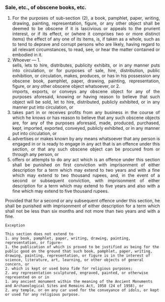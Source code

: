 ### Sale, etc., of obscene books, etc.

1. <div style="text-align: justify"> For the purposes of sub-section (2), a book, pamphlet, paper, writing, drawing, painting, representation, figure, or any other object shall be deemed to be obscene if it is lascivious or appeals to the prurient interest, or if its effect, or (where it comprises two or more distinct items) the effect of any one of its items, is, if taken as a whole, such as to tend to deprave and corrupt persons who are likely, having regard to all relevant circumstances, to read, see, or hear the matter contained or embodied in it.
2. <div style="text-align: justify"> Whoever —
    1. <div style="text-align: justify"> sells, lets to hire, distributes, publicity exhibits, or in any manner puts into circulation, or for purposes of sale, hire, distribution, public exhibition, or circulation, makes, produces, or has in his possession any obscene book, pamphlet, paper, drawing, painting, representation, figure, or any other obscene object whatsoever, or
    2. <div style="text-align: justify"> imports, exports, or conveys any obscene object for any of the purposes aforesaid, knowing or having reason to believe that such object will be sold, let to hire, distributed, publicly exhibited, or in any manner put into circulation, or
3. <div style="text-align: justify"> takes part in or receives profits from any business in the course of which he knows or has reason to believe that any such obscene objects are, for any of the purposes aforesaid, made, produced, purchased, kept, imported, exported, conveyed, publicly exhibited, or in any manner put into circulation, or
4. <div style="text-align: justify"> advertises or makes known by any means whatsoever that any person is engaged in or is ready to engage in any act that is an offence under this section, or that any such obscene object can be procured from or through any person, or
5. <div style="text-align: justify"> offers or attempts to do any act which is an offence under this section shall be punished on first conviction with imprisonment of either description for a term which may extend to two years and with a fine which may extend to two thousand rupees, and, in the event of a second or subsequent conviction, with imprisonment of either description for a term which may extend to five years and also with a fine which may extend to five thousand rupees.

<div style="text-align: justify">

Provided that for a second or any subsequent offence under this section, he shall be punished with imprisonment of either description for a term which shall not be less than six months and not more than two years and with a fine.

</div>

    Exception

    This section does not extend to
    1. any book, pamphlet, paper, writing, drawing, painting, representation, or figure—
    1. the publication of which is proved to be justified as being for the public good on the ground that such book, pamphlet, paper, writing, drawing, painting, representation, or figure is in the interest of science, literature, art, learning, or other objects of general concern, or
    2. which is kept or used bona fide for religious purposes;
    2. any representation sculptured, engraved, painted, or otherwise represented on or in
    1. any ancient monument within the meaning of the Ancient Monuments and Archaeological Sites and Remains Act, 1958 (24 of 1958), or
    2. any temple, or on any car used for the conveyance of idols, or kept or used for any religious purpose.
